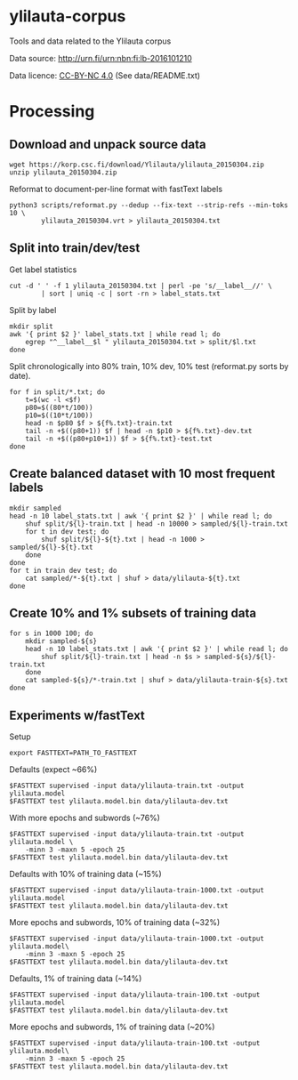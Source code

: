 # ylilauta-corpus

Tools and data related to the Ylilauta corpus

Data source: http://urn.fi/urn:nbn:fi:lb-2016101210

Data licence: [CC-BY-NC 4.0](https://creativecommons.org/licenses/by-nc/4.0/) (See data/README.txt)

# Processing

## Download and unpack source data

```
wget https://korp.csc.fi/download/Ylilauta/ylilauta_20150304.zip
unzip ylilauta_20150304.zip
```

Reformat to document-per-line format with fastText labels

```
python3 scripts/reformat.py --dedup --fix-text --strip-refs --min-toks 10 \
        ylilauta_20150304.vrt > ylilauta_20150304.txt
```

## Split into train/dev/test

Get label statistics

```
cut -d ' ' -f 1 ylilauta_20150304.txt | perl -pe 's/__label__//' \
        | sort | uniq -c | sort -rn > label_stats.txt
```

Split by label

```
mkdir split
awk '{ print $2 }' label_stats.txt | while read l; do
    egrep "^__label__$l " ylilauta_20150304.txt > split/$l.txt
done
```

Split chronologically into 80% train, 10% dev, 10% test (reformat.py sorts
by date).

```
for f in split/*.txt; do
    t=$(wc -l <$f)
    p80=$((80*t/100))
    p10=$((10*t/100))
    head -n $p80 $f > ${f%.txt}-train.txt
    tail -n +$((p80+1)) $f | head -n $p10 > ${f%.txt}-dev.txt
    tail -n +$((p80+p10+1)) $f > ${f%.txt}-test.txt
done
```

## Create balanced dataset with 10 most frequent labels

```
mkdir sampled
head -n 10 label_stats.txt | awk '{ print $2 }' | while read l; do
    shuf split/${l}-train.txt | head -n 10000 > sampled/${l}-train.txt
    for t in dev test; do
        shuf split/${l}-${t}.txt | head -n 1000 > sampled/${l}-${t}.txt
    done
done
for t in train dev test; do
    cat sampled/*-${t}.txt | shuf > data/ylilauta-${t}.txt
done
```

## Create 10% and 1% subsets of training data

```
for s in 1000 100; do
    mkdir sampled-${s}
    head -n 10 label_stats.txt | awk '{ print $2 }' | while read l; do
        shuf split/${l}-train.txt | head -n $s > sampled-${s}/${l}-train.txt
    done
    cat sampled-${s}/*-train.txt | shuf > data/ylilauta-train-${s}.txt
done
```

## Experiments w/fastText

Setup

```
export FASTTEXT=PATH_TO_FASTTEXT
```

Defaults (expect ~66%)

```
$FASTTEXT supervised -input data/ylilauta-train.txt -output ylilauta.model
$FASTTEXT test ylilauta.model.bin data/ylilauta-dev.txt
```

With more epochs and subwords (~76%)

```
$FASTTEXT supervised -input data/ylilauta-train.txt -output ylilauta.model \
    -minn 3 -maxn 5 -epoch 25
$FASTTEXT test ylilauta.model.bin data/ylilauta-dev.txt
```

Defaults with 10% of training data (~15%)

```
$FASTTEXT supervised -input data/ylilauta-train-1000.txt -output ylilauta.model
$FASTTEXT test ylilauta.model.bin data/ylilauta-dev.txt
```

More epochs and subwords, 10% of training data (~32%)

```
$FASTTEXT supervised -input data/ylilauta-train-1000.txt -output ylilauta.model\
    -minn 3 -maxn 5 -epoch 25
$FASTTEXT test ylilauta.model.bin data/ylilauta-dev.txt
```

Defaults, 1% of training data (~14%)

```
$FASTTEXT supervised -input data/ylilauta-train-100.txt -output ylilauta.model
$FASTTEXT test ylilauta.model.bin data/ylilauta-dev.txt
```

More epochs and subwords, 1% of training data (~20%)

```
$FASTTEXT supervised -input data/ylilauta-train-100.txt -output ylilauta.model\
    -minn 3 -maxn 5 -epoch 25
$FASTTEXT test ylilauta.model.bin data/ylilauta-dev.txt
```
